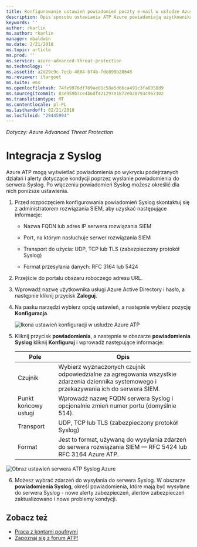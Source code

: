 ```yaml
---
title: Konfigurowanie ustawień powiadomień poczty e-mail w usłudze Azure Advanced Threat Protection | Dokumentacja firmy Microsoft
description: Opis sposobu ustawiania ATP Azure powiadamiają użytkownika (za pośrednictwem poczty e-mail lub funkcji przekazywania zdarzeń usługi Azure ATP) po wykryciu podejrzanych działań
keywords: ''
author: rkarlin
ms.author: rkarlin
manager: mbaldwin
ms.date: 2/21/2018
ms.topic: article
ms.prod: ''
ms.service: azure-advanced-threat-protection
ms.technology: ''
ms.assetid: a2d29c9c-7ecb-4804-b74b-fde899b28648
ms.reviewer: itargoet
ms.suite: ems
ms.openlocfilehash: 74fe9976df769ae01c58a5d66ca491c3fa8958d9
ms.sourcegitcommit: 03e959b7ce4b6df421297e1872e028793c967302
ms.translationtype: MT
ms.contentlocale: pl-PL
ms.lasthandoff: 02/21/2018
ms.locfileid: "29445994"
---
```

*Dotyczy: Azure Advanced Threat Protection*



# <a name="integrate-with-syslog"></a>Integracja z Syslog

Azure ATP mogą wyświetlać powiadomienia po wykryciu podejrzanych działań i alerty dotyczące kondycji poprzez wysłanie powiadomienia do serwera Syslog. Po włączeniu powiadomień Syslog możesz określić dla nich poniższe ustawienia.

1.  Przed rozpoczęciem konfigurowania powiadomień Syslog skontaktuj się z administratorem rozwiązania SIEM, aby uzyskać następujące informacje:

    -   Nazwa FQDN lub adres IP serwera rozwiązania SIEM

    -   Port, na którym nasłuchuje serwer rozwiązania SIEM

    -   Transport do użycia: UDP, TCP lub TLS (zabezpieczony protokół Syslog)

    -   Format przesyłania danych: RFC 3164 lub 5424

2.  Przejście do portalu obszaru roboczego adresu URL.

3.  Wprowadź nazwę użytkownika usługi Azure Active Directory i hasło, a następnie kliknij przycisk **Zaloguj**.

4.  Na pasku narzędzi wybierz opcję ustawień, a następnie wybierz pozycję **Konfiguracja**.

    ![Ikona ustawień konfiguracji w usłudze Azure ATP](media/ATP-config-menu.png)

5.  Kliknij przycisk **powiadomienia**, a następnie w obszarze **powiadomienia Syslog** kliknij **Konfiguruj** i wprowadź następujące informacje:

    |Pole|Opis|
    |---------|---------------|
    |Czujnik|Wybierz wyznaczonych czujnik odpowiedzialne za agregowania wszystkie zdarzenia dziennika systemowego i przekazywania ich do serwera SIEM.|
    |Punkt końcowy usługi|Wprowadź nazwę FQDN serwera Syslog i opcjonalnie zmień numer portu (domyślnie 514).|
    |Transport|UDP, TCP lub TLS (zabezpieczony protokół Syslog)|
    |Format|Jest to format, używaną do wysyłania zdarzeń do serwera rozwiązania SIEM — RFC 5424 lub RFC 3164 Azure ATP.|

 ![Obraz ustawień serwera ATP Syslog Azure](media/atp-syslog.png)

6. Możesz wybrać zdarzeń do wysyłania do serwera Syslog. W obszarze **powiadomienia Syslog**, określ powiadomienia, które mają być wysyłane do serwera Syslog - nowe alerty zabezpieczeń, alertów zabezpieczeń zaktualizowano i nowe problemy kondycji.


## <a name="see-also"></a>Zobacz też

- [Praca z kontami poufnymi](sensitive-accounts.md)
- [Zapoznaj się z forum ATP!](https://aka.ms/azureatpcommunity)